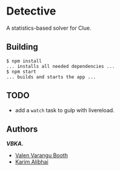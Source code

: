 # Detective

A statistics-based solver for Clue.

## Building

```
$ npm install
... installs all needed dependencies ...
$ npm start
... builds and starts the app ...
```

## TODO

 - add a `watch` task to gulp with livereload.

## Authors

***VBKA.***

 - [Valen Varangu Booth](https://github.com/valenvb)
 - [Karim Alibhai](https://github.com/karimsa)
